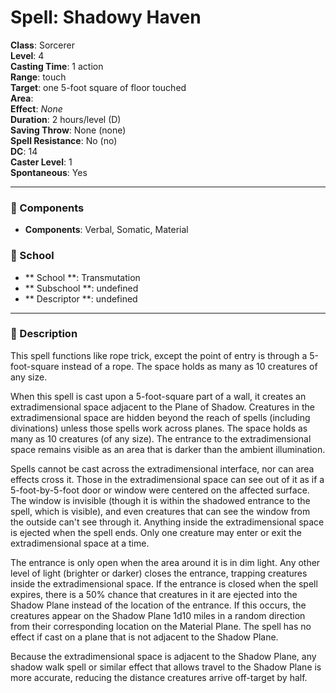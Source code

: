 
# Spell: Shadowy Haven
**Class**: Sorcerer  
**Level**: 4  
**Casting Time**: 1 action  
**Range**: touch  
**Target**: one 5-foot square of floor touched   
**Area**:   
**Effect**: _None_  
**Duration**: 2 hours/level (D)  
**Saving Throw**: None (none)  
**Spell Resistance**: No (no)  
**DC**: 14  
**Caster Level**: 1  
**Spontaneous**: Yes

---

### 🔮 Components
- **Components**: Verbal, Somatic, Material

### 🏫 School
- ** School **: Transmutation
- ** Subschool **: undefined
- ** Descriptor **: undefined
---

### 📜 Description
This spell functions like rope trick, except the point of entry is through a 5-foot-square instead of a rope. The space holds as many as 10 creatures of any size.

When this spell is cast upon a 5-foot-square part of a wall, it creates an extradimensional space adjacent to the Plane of Shadow. Creatures in the extradimensional space are hidden beyond the reach of spells (including divinations) unless those spells work across planes. The space holds as many as 10 creatures (of any size). The entrance to the extradimensional space remains visible as an area that is darker than the ambient illumination.

Spells cannot be cast across the extradimensional interface, nor can area effects cross it. Those in the extradimensional space can see out of it as if a 5-foot-by-5-foot door or window were centered on the affected surface. The window is invisible (though it is within the shadowed entrance to the spell, which is visible), and even creatures that can see the window from the outside can't see through it. Anything inside the extradimensional space is ejected when the spell ends. Only one creature may enter or exit the extradimensional space at a time.

The entrance is only open when the area around it is in dim light. Any other level of light (brighter or darker) closes the entrance, trapping creatures inside the extradimensional space. If the entrance is closed when the spell expires, there is a 50% chance that creatures in it are ejected into the Shadow Plane instead of the location of the entrance. If this occurs, the creatures appear on the Shadow Plane 1d10 miles in a random direction from their corresponding location on the Material Plane. The spell has no effect if cast on a plane that is not adjacent to the Shadow Plane.

Because the extradimensional space is adjacent to the Shadow Plane, any shadow walk spell or similar effect that allows travel to the Shadow Plane is more accurate, reducing the distance creatures arrive off-target by half.
